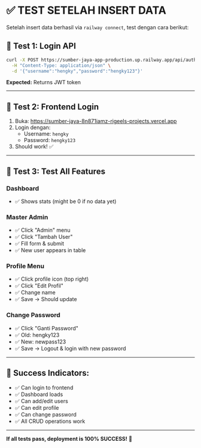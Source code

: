 # ✅ TEST SETELAH INSERT DATA

Setelah insert data berhasil via `railway connect`, test dengan cara berikut:

## 🧪 Test 1: Login API
```bash
curl -X POST https://sumber-jaya-app-production.up.railway.app/api/auth/login \
  -H "Content-Type: application/json" \
  -d '{"username":"hengky","password":"hengky123"}'
```

**Expected:** Returns JWT token

---

## 🧪 Test 2: Frontend Login

1. Buka: https://sumber-jaya-8n871iamz-rigeels-projects.vercel.app
2. Login dengan:
   - Username: `hengky`
   - Password: `hengky123`
3. Should work! ✅

---

## 🧪 Test 3: Test All Features

### Dashboard
- ✅ Shows stats (might be 0 if no data yet)

### Master Admin
- ✅ Click "Admin" menu
- ✅ Click "Tambah User"
- ✅ Fill form & submit
- ✅ New user appears in table

### Profile Menu
- ✅ Click profile icon (top right)
- ✅ Click "Edit Profil"
- ✅ Change name
- ✅ Save → Should update

### Change Password
- ✅ Click "Ganti Password"
- ✅ Old: hengky123
- ✅ New: newpass123
- ✅ Save → Logout & login with new password

---

## 🎉 Success Indicators:

- ✅ Can login to frontend
- ✅ Dashboard loads
- ✅ Can add/edit users
- ✅ Can edit profile
- ✅ Can change password
- ✅ All CRUD operations work

---

**If all tests pass, deployment is 100% SUCCESS!** 🚀

